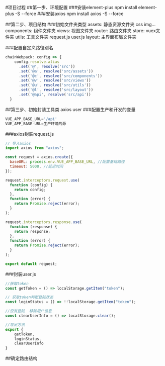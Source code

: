 #项目过程
##第一步、环境配置
###安装element-plus
    npm install element-plus -S --force
###安装axios
    npm install axios -S --force

##第二步、项目结构
###初始文件夹类型
assets: 静态资源文件夹 css img...
components: 组件文件夹
views: 视图文件夹
router: 路由文件夹
store: vuex文件夹
utils: 工具文件夹  request.js  user.js
layout: 主界面布局文件夹

###配置自定义路径别名
```js
chainWebpack: config => {
    config.resolve.alias
      .set('@', resolve('src'))
      .set('@a', resolve('src/assets'))
      .set('@c', resolve('src/components'))
      .set('@v', resolve('src/views'))
      .set('@u', resolve('src/utils'))
      .set('@l', resolve('src/layout'))
      .set('@api', resolve('src/api'))
  }
```
##第三步、初始封装工具类 axios user
###配置生产和开发的变量
```js
VUE_APP_BASE_URL='/api'
VUE_APP_BASE-URL=生产环境的源
```
###axios封装request.js
```js
// 导入axios
import axios from "axios";

const request = axios.create({
  baseURL: process.env.VUE_APP_BASE_URL, //配置基础路径
  timeout: 5000, //延迟时间
});

request.interceptors.request.use(
  function (config) {
    return config;
  },
  function (error) {
    return Promise.reject(error);
  }
);

request.interceptors.response.use(
  function (response) {
    return response;
  },
  function (error) {
    return Promise.reject(error);
  }
);

export default request;
```

###封装user.js
```js
//获取token
const getToken = () => localStorage.getItem("token");

// 获取token判断登陆状态
const loginStatus = () => !!localStorage.getItem("token");

//没有登陆  移除用户信息
const clearUserInfo = () => localStorage.clear();

//导出方法
export {
    getToken,
    loginStatus,
    clearUserInfo
}
```
##确定路由结构
